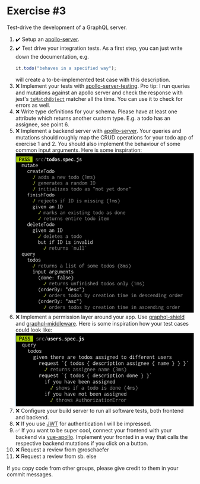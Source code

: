# Exercise \#3

Test-drive the development of a GraphQL server.

1. :heavy_check_mark: Setup an [apollo-server](https://www.apollographql.com/docs/apollo-server/).
2. :heavy_check_mark: Test drive your integration tests. As a first step, you can just write down
   the documentation, e.g.
   ```js
   it.todo("behaves in a specified way");
   ```
   will create a to-be-implemented test case with this description.
3. :x: Implement your tests with [apollo-server-testing](https://www.apollographql.com/docs/apollo-server/testing/testing/).
   Pro tip: I run queries and mutations against an apollo server and check the
   response with jest's [`toMatchObject`](https://jestjs.io/docs/en/expect#tomatchobjectobject)
   matcher all the time. You can use it to check for errors as well.
4. :x: Write type definitions for your schema. Please have at least one attribute
   which returns another custom type. E.g. a todo has an assignee, see point 6.
5. :x: Implement a backend server with [apollo-server](https://github.com/apollographql/apollo-server).
   Your queries and mutations should roughly map the CRUD operations for your
   todo app of exercise 1 and 2. You should also implement the behaviour of some
   common input arguments. Here is some inspiration:
   ![Test cases for CRUD operations](./crud.png)
6. :x: Implement a permission layer around your app. Use [graphql-shield](https://github.com/maticzav/graphql-shield)
   and [graphql-middleware](https://github.com/prisma-labs/graphql-middleware).
   Here is some inspiration how your test cases could look like:
   ![Test cases for a permission layer](./permissions.png)
7. :x: Configure your build server to run all software tests, both frontend and
   backend.
8. :x: If you use [JWT](https://jwt.io/) for authentication I will be impressed.
9. :white_check_mark: If you want to be super cool, connect your frontend with your backend via
   [vue-apollo](https://github.com/vuejs/vue-apollo). Implement your fronted in
   a way that calls the respective backend mutations if you click on a button.
10. :x: Request a review from @roschaefer
11. :x: Request a review from sb. else

If you copy code from other groups, please give credit to them in your commit
messages.
